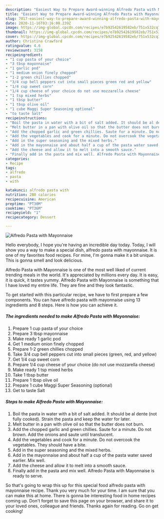 ```yaml
---
description: "Easiest Way to Prepare Award-winning Alfredo Pasta with Mayonnaise"
title: "Easiest Way to Prepare Award-winning Alfredo Pasta with Mayonnaise"
slug: 7017-easiest-way-to-prepare-award-winning-alfredo-pasta-with-mayonnaise
date: 2020-11-16T03:16:00.239Z
image: https://img-global.cpcdn.com/recipes/e7b92542619582eb/751x532cq70/alfredo-pasta-with-mayonnaise-recipe-main-photo.jpg
thumbnail: https://img-global.cpcdn.com/recipes/e7b92542619582eb/751x532cq70/alfredo-pasta-with-mayonnaise-recipe-main-photo.jpg
cover: https://img-global.cpcdn.com/recipes/e7b92542619582eb/751x532cq70/alfredo-pasta-with-mayonnaise-recipe-main-photo.jpg
author: Christina Crawford
ratingvalue: 4.6
reviewcount: 3158
recipeingredient:
- "1 cup pasta of your choice"
- "3 tbsp mayonnaise"
- "1 garlic pod"
- "1 medium onion finely chopped"
- "1-2 green chillies chopped"
- "3/4 cup bell peppers cut into small pieces green red and yellow"
- "1/4 cup sweet corn"
- "1/4 cup cheese of your choice do not use mozzarella cheese"
- "1 tsp mixed herbs"
- "1 tbsp butter"
- "1 tbsp olive oil"
- "1 cube Maggi Super Seasoning optional"
- "to taste Salt"
recipeinstructions:
- "Boil the pasta in water with a bit of salt added. It should be al dente (not fully cooked). Strain the pasta and keep the water for later."
- "Melt butter in a pan with olive oil so that the butter does not burn."
- "Add the chopped garlic and green chillies. Saute for a minute. Do not brown. Add the onions and saute until translucent."
- "Add the vegetables and cook for a minute. Do not overcook the vegetables. They should have a bite."
- "Add in the super seasoning and the mixed herbs."
- "Add in the mayonnaise and about half a cup of the pasta water saved earlier. Mix well."
- "Add the cheese and allow it to melt into a smooth sauce."
- "Finally add in the pasta and mix well. Alfredo Pasta with Mayonnaise is ready to serve."
categories:
- Recipe
tags:
- alfredo
- pasta
- with

katakunci: alfredo pasta with 
nutrition: 280 calories
recipecuisine: American
preptime: "PT30M"
cooktime: "PT36M"
recipeyield: "1"
recipecategory: Dessert

---
```



![Alfredo Pasta with Mayonnaise](https://img-global.cpcdn.com/recipes/e7b92542619582eb/751x532cq70/alfredo-pasta-with-mayonnaise-recipe-main-photo.jpg)

Hello everybody, I hope you're having an incredible day today. Today, I will show you a way to make a special dish, alfredo pasta with mayonnaise. It is one of my favorites food recipes. For mine, I'm gonna make it a bit unique. This is gonna smell and look delicious.

Alfredo Pasta with Mayonnaise is one of the most well liked of current trending meals in the world. It's appreciated by millions every day. It is easy, it is quick, it tastes yummy. Alfredo Pasta with Mayonnaise is something that I have loved my entire life. They are fine and they look fantastic.




To get started with this particular recipe, we have to first prepare a few components. You can have alfredo pasta with mayonnaise using 13 ingredients and 8 steps. Here is how you can achieve it.

<!--inarticleads1-->

##### The ingredients needed to make Alfredo Pasta with Mayonnaise:

1. Prepare 1 cup pasta of your choice
1. Prepare 3 tbsp mayonnaise
1. Make ready 1 garlic pod
1. Get 1 medium onion finely chopped
1. Prepare 1-2 green chillies chopped
1. Take 3/4 cup bell peppers cut into small pieces (green, red, and yellow)
1. Get 1/4 cup sweet corn
1. Prepare 1/4 cup cheese of your choice (do not use mozzarella cheese)
1. Make ready 1 tsp mixed herbs
1. Take 1 tbsp butter
1. Prepare 1 tbsp olive oil
1. Prepare 1 cube Maggi Super Seasoning (optional)
1. Get to taste Salt




<!--inarticleads2-->

##### Steps to make Alfredo Pasta with Mayonnaise:

1. Boil the pasta in water with a bit of salt added. It should be al dente (not fully cooked). Strain the pasta and keep the water for later.
1. Melt butter in a pan with olive oil so that the butter does not burn.
1. Add the chopped garlic and green chillies. Saute for a minute. Do not brown. Add the onions and saute until translucent.
1. Add the vegetables and cook for a minute. Do not overcook the vegetables. They should have a bite.
1. Add in the super seasoning and the mixed herbs.
1. Add in the mayonnaise and about half a cup of the pasta water saved earlier. Mix well.
1. Add the cheese and allow it to melt into a smooth sauce.
1. Finally add in the pasta and mix well. Alfredo Pasta with Mayonnaise is ready to serve.




So that's going to wrap this up for this special food alfredo pasta with mayonnaise recipe. Thank you very much for your time. I am sure that you can make this at home. There is gonna be interesting food in home recipes coming up. Don't forget to save this page on your browser, and share it to your loved ones, colleague and friends. Thanks again for reading. Go on get cooking!
